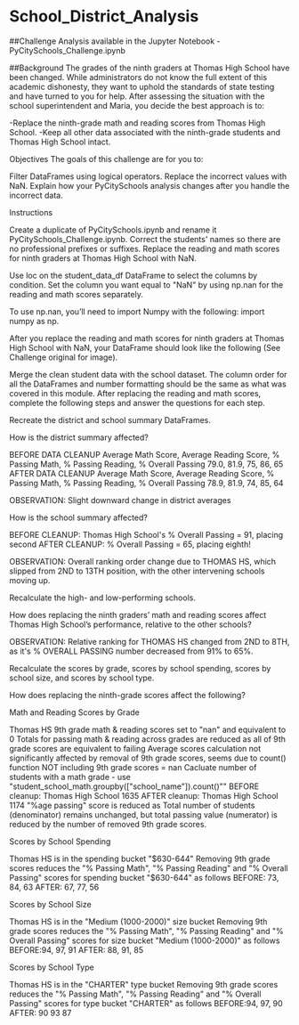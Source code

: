 # School_District_Analysis

##Challenge
Analysis available in the Jupyter Notebook - PyCitySchools_Challenge.ipynb

##Background
The grades of the ninth graders at Thomas High School have been changed. While administrators do not know the full extent of this academic dishonesty, they want to uphold the standards of state testing and have turned to you for help.
After assessing the situation with the school superintendent and Maria, you decide the best approach is to:

-Replace the ninth-grade math and reading scores from Thomas High School.
-Keep all other data associated with the ninth-grade students and Thomas High School intact.


Objectives
The goals of this challenge are for you to:

Filter DataFrames using logical operators.
Replace the incorrect values with NaN.
Explain how your PyCitySchools analysis changes after you handle the incorrect data.


Instructions

Create a duplicate of PyCitySchools.ipynb and rename it PyCitySchools_Challenge.ipynb.
Correct the students' names so there are no professional prefixes or suffixes.
Replace the reading and math scores for ninth graders at Thomas High School with NaN.

Use loc on the student_data_df DataFrame to select the columns by condition.
Set the column you want equal to "NaN" by using np.nan for the reading and math scores separately.

To use np.nan, you’ll need to import Numpy with the following: import numpy as np.


After you replace the reading and math scores for ninth graders at Thomas High School with NaN, your DataFrame should look like the following (See Challenge original for image).


Merge the clean student data with the school dataset. The column order for all the DataFrames and number formatting should be the same as what was covered in this module.
After replacing the reading and math scores, complete the following steps and answer the questions for each step.

Recreate the district and school summary DataFrames.


How is the district summary affected?

BEFORE DATA CLEANUP
Average Math Score, Average Reading Score, % Passing Math, % Passing Reading, % Overall Passing
79.0, 81.9, 75, 86, 65
AFTER DATA CLEANUP
Average Math Score, Average Reading Score, % Passing Math, % Passing Reading, % Overall Passing
78.9, 81.9, 74, 85, 64

OBSERVATION: Slight downward change in district averages



How is the school summary affected?

BEFORE CLEANUP: Thomas High School's % Overall Passing = 91, placing second
AFTER CLEANUP: % Overall Passing = 65, placing eighth!

OBSERVATION: Overall ranking order change due to THOMAS HS, which slipped from 2ND to 13TH position, with the other intervening schools moving up.




Recalculate the high- and low-performing schools.


How does replacing the ninth graders’ math and reading scores affect Thomas High School’s performance, relative to the other schools?


OBSERVATION: Relative ranking for THOMAS HS changed from 2ND to 8TH, as it's % OVERALL PASSING number decreased from 91% to 65%.




Recalculate the scores by grade, scores by school spending, scores by school size, and scores by school type.


How does replacing the ninth-grade scores affect the following?


Math and Reading Scores by Grade

Thomas HS 9th grade math & reading scores set to "nan" and equivalent to 0
Totals for passing math & reading across grades are reduced as all of 9th grade scores are equivalent to failing
Average scores calculation not significantly affected by removal of 9th grade scores, seems due to count() function NOT including 9th grade scores = nan
Cacluate number of students with a math grade - use "student_school_math.groupby(["school_name"]).count()""
BEFORE cleanup: Thomas High School       1635
AFTER cleanup: Thomas High School       1174
"%age passing" score is reduced as Total number of students (denominator) remains unchanged, but total passing value (numerator) is reduced by the number of removed 9th grade scores.



Scores by School Spending

Thomas HS is in the spending bucket "$630-644"
Removing 9th grade scores reduces the "% Passing Math", "% Passing Reading" and "% Overall Passing" scores for spending bucket "$630-644" as follows
BEFORE: 73, 84, 63
AFTER: 67, 77, 56



Scores by School Size

Thomas HS is in the "Medium (1000-2000)" size bucket
Removing 9th grade scores reduces the "% Passing Math", "% Passing Reading" and "% Overall Passing" scores for size bucket "Medium (1000-2000)" as follows
BEFORE:94, 97, 91
AFTER: 88, 91, 85



Scores by School Type

Thomas HS is in the "CHARTER" type bucket
Removing 9th grade scores reduces the "% Passing Math", "% Passing Reading" and "% Overall Passing" scores for type bucket "CHARTER" as follows
BEFORE:94, 97, 90
AFTER: 90	93	87
